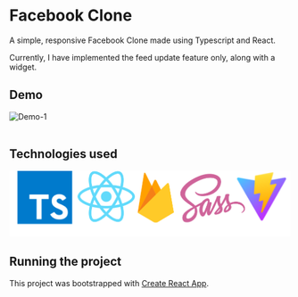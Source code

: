 # Facebook Clone 
A simple, responsive Facebook Clone made using Typescript and React. 

Currently, I have implemented the feed update feature only, along with a widget. 

## Demo
![Demo-1](src/assets/demo.gif)
<br />
<br />

## Technologies used
![Tech used](src/assets/techUsed.png)


## Running the project
This project was bootstrapped with [Create React App](https://github.com/facebook/create-react-app).


